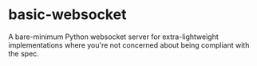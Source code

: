 # basic-websocket
A bare-minimum Python websocket server for extra-lightweight implementations where you're not concerned about being compliant with the spec.
